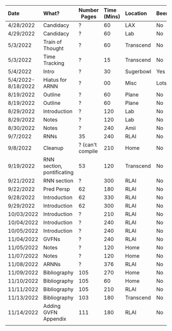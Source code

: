 | Date               | What?                      | Number Pages     | Time (Mins) | Location  | Beer? |
|:-------------------|:---------------------------|------------------|:------------|:----------|:------|
| 4/28/2022          | Candidacy                  | ?                | 60          | LAX       | No    |
| 4/29/2022          | Candidacy                  | ?                | 60          | Lab       | No    |
| 5/3/2022           | Train of Thought           | ?                | 60          | Transcend | No    |
| 5/3/2022           | Time Tracking              | ?                | 15          | Transcend | No    |
| 5/4/2022           | Intro                      | ?                | 30          | Sugerbowl | Yes   |
| 5/4/2022-8/18/2022 | Hiatus for ARNN            | ?                | 00          | Misc      | Lots  |
| 8/19/2022          | Outline                    | ?                | 60          | Plane     | No    |
| 8/19/2022          | Outline                    | ?                | 60          | Plane     | No    |
| 8/29/2022          | Introduction               | ?                | 120         | Lab       | No    |
| 8/29/2022          | Notes                      | ?                | 120         | Lab       | No    |
| 8/30/2022          | Notes                      | ?                | 240         | Amii      | No    |
| 9/7/2022           | RNNs                       | 35               | 240         | RLAI      | No    |
| 9/8/2022           | Cleanup                    | ? (can't compile | 210         | Home      | No    |
| 9/19/2022          | RNN section, pontificating | 53               | 120         | Transcend | No    |
| 9/21/2022          | RNN section                | ?                | 300         | RLAI      | No    |
| 9/22/2022          | Pred Persp                 | 62               | 180         | RLAI      | No    |
| 9/28/2022          | Introduction               | 62               | 330         | RLAI      | No    |
| 9/29/2022          | Introduction               | 62               | 300         | RLAI      | No    |
| 10/03/2022         | Introduction               | ?                | 210         | RLAI      | No    |
| 10/04/2022         | Introduction               | ?                | 240         | RLAI      | No    |
| 10/05/2022         | Introduction               | ?                | 240         | RLAI      | No    |
| 11/04/2022         | GVFNs                      | ?                | 240         | RLAI      | No    |
| 11/05/2022         | Notes                      | ?                | 120         | Home      | No    |
| 11/07/2022         | Notes                      | ?                | 120         | Home      | No    |
| 11/08/2022         | ARNNs                      | ?                | 376         | RLAI      | No    |
| 11/09/2022         | Bibliography               | 105              | 270         | Home      | No    |
| 11/10/2022         | Bibliography               | 105              | 60          | Home      | No    |
| 11/11/2022         | Bibliography               | 105              | 210         | RLAI      | No    |
| 11/13/2022         | Bibliography               | 103              | 180         | Transcend | No    |
| 11/14/2022         | Adding GVFN Appendix       | 111              | 180         | RLAI      | No    |
|                    |                            |                  |             |           |       |
